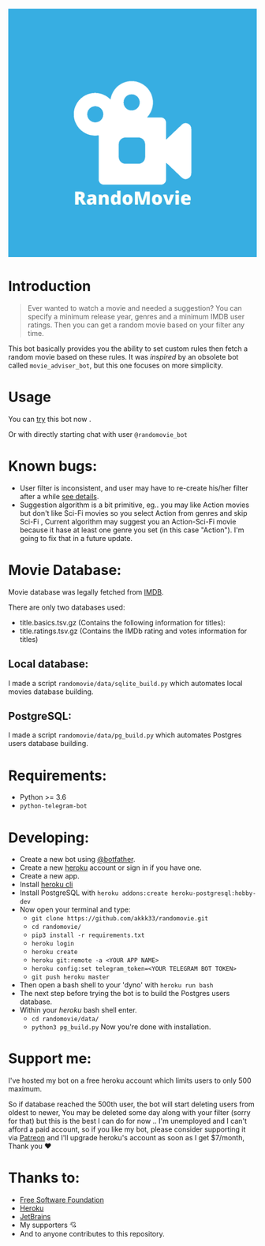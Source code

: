![Randomovie](randomovie/icon/logo.png "Randomovie")
# Introduction
>Ever wanted to watch a movie and needed a suggestion?
You can specify a minimum release year, genres and a minimum IMDB user ratings.
Then you can get a random movie based on your filter any time.

This bot basically provides you the ability to set custom rules then fetch a random movie based on these rules.
It was *inspired* by an obsolete bot called `movie_adviser_bot`, but this one focuses on more simplicity.

# Usage
You can [try](https://t.me/randomovie_bot) this bot now .

Or with directly starting chat with user `@randomovie_bot`

# Known bugs:
- User filter is inconsistent, and user may have to re-create his/her filter after a while [see details](https://github.com/akkk33/randomovie#support-me).
- Suggestion algorithm is a bit primitive, eg.. you may like Action movies but don't like Sci-Fi movies so you select Action from genres and skip Sci-Fi , Current algorithm may suggest you an Action-Sci-Fi movie because it hase at least one genre you set (in this case "Action"). I'm going to fix that in a future update.

# Movie Database:
Movie database was legally fetched from [IMDB](https://www.imdb.com/interfaces/).

There are only two databases used:
- title.basics.tsv.gz
    (Contains the following information for titles):
- title.ratings.tsv.gz (Contains the IMDb rating and votes information for titles)

## Local database:
I made a script `randomovie/data/sqlite_build.py` which automates local movies database building.

## PostgreSQL:
I made a script `randomovie/data/pg_build.py` which automates Postgres users database building.

# Requirements:
- Python >= 3.6
- `python-telegram-bot`

# Developing:
- Create a new bot using [@botfather](https://t.me/botfather).
- Create a new [heroku](https://www.heroku.com/) account or sign in if you have one.
- Create a new app.
- Install [heroku cli](https://devcenter.heroku.com/articles/heroku-cli)
- Install PostgreSQL with `heroku addons:create heroku-postgresql:hobby-dev`
- Now open your terminal and type:
    - `git clone https://github.com/akkk33/randomovie.git`
    - `cd randomovie/`
    - `pip3 install -r requirements.txt`
    - `heroku login`
    - `heroku create`
    - `heroku git:remote -a <YOUR APP NAME>`
    - `heroku config:set telegram_token=<YOUR TELEGRAM BOT TOKEN>`
    - `git push heroku master`
- Then open a bash shell to your 'dyno' with `heroku run bash`
- The next step before trying the bot is to build the Postgres users database.
- Within your *heroku* bash shell enter.
    - `cd randomovie/data/`
    - `python3 pg_build.py`
Now you're done with installation.

# Support me:
I've hosted my bot on a free heroku account which limits users to only 500 maximum.

So if database reached the 500th user, the bot will start deleting users from oldest to newer, You may be deleted some day along with your filter (sorry for that) but this is the best I can do for now ..
I'm unemployed and I can't afford a paid account, so if you like my bot, please consider supporting it via [Patreon](https://www.patreon.com/akkk33) and I'll upgrade heroku's account as soon as I get $7/month, Thank you ❤️

# Thanks to:
- [Free Software Foundation](https://www.fsf.org/)
- [Heroku](https://www.heroku.com)
- [JetBrains](https://www.jetbrains.com/)
- My supporters 💘
- And to anyone contributes to this repository.
